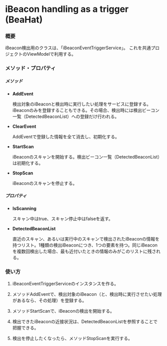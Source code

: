 # iBeacon handling as a trigger (BeaHat) #

### 概要

iBeacon検出用のクラスは、「iBeaconEventTriggerService」。
これを共通プロジェクトのViewModelで利用する。

### メソッド・プロパティ

##### メソッド

* **AddEvent**

  検出対象のiBeaconと検出時に実行したい処理をサービスに登録する。
  iBeaconのみを登録することもできる。その場合、検出時には検出ビーコン一覧（DetectedBeaconList）への登録だけ行われる。

* **ClearEvent**

  AddEventで登録した情報を全て消去し、初期化する。

* **StartScan**

  iBeaconのスキャンを開始する。検出ビーコン一覧（DetectedBeaconList）は初期化する。

* **StopScan**

  iBeaconのスキャンを停止する。

##### プロパティ

* **IsScanning**

  スキャン中はtrue、スキャン停止中はfalseを返す。

* **DetectedBeaconList**

  直近のスキャン、あるいは実行中のスキャンで検出されたiBeaconの情報を持つリスト。1種類の検出iBeaconにつき、1つの要素を持つ。同じiBeaconを複数回検出した場合、最も近付いたときの情報のみがこのリストに残される。


### 使い方

1. iBeaconEventTriggerServiceのインスタンスを作る。

2. メソッドAddEventで、検出対象のiBeacon（と、検出時に実行させたい処理があるなら、その処理）を登録する。

3. メソッドStartScanで、iBeaconの検出を開始する。

4. 検出できたiBeaconの近接状況は、DetectedBeaconListを参照することで把握できる。

5. 検出を停止したくなったら、メソッドStopScanを実行する。
